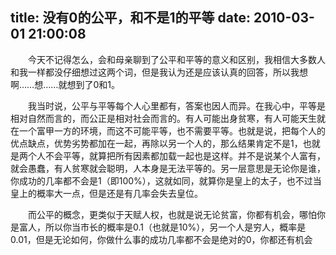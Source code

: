 title: 没有0的公平，和不是1的平等
date: 2010-03-01 21:00:08
---

 　　今天不记得怎么，会和母亲聊到了公平和平等的意义和区别，我相信大多数人和我一样都没仔细想过这两个词，但是我认为还是应该认真的回答，所以我想啊……想……就想到了0和1。

 　　我当时说，公平与平等每个人心里都有，答案也因人而异。在我心中，平等是相对自然而言的，而公正是相对社会而言的。有人可能出身贫寒，有人可能天生就在一个富甲一方的环境，而这不可能平等，也不需要平等。也就是说，把每个人的优点缺点，优势劣势都加在一起，再除以另一个人的，那么结果肯定不是1，也就是两个人不会平等，就算把所有因素都加载一起也是这样。并不是说某个人富有，就会愚蠢，有人贫寒就会聪明，人本身是无法平等的。另一层意思是无论你是谁，你成功的几率都不会是1（即100%），这就如同，就算你是皇上的太子，也不过当皇上的概率大一点，但是还是有几率会失去皇位。

 　　而公平的概念，更类似于天赋人权，也就是说无论贫富，你都有机会，哪怕你是富人，所以你当市长的概率是0.1（也就是10%），另一个人是穷人，概率是0.01，但是无论如何，你做什么事的成功几率都不会是绝对的0，你都还有机会